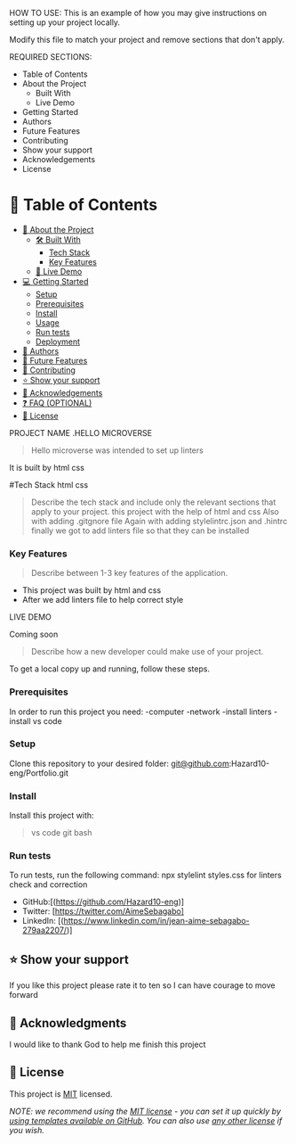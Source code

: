 HOW TO USE:
This is an example of how you may give instructions on setting up your project locally.

Modify this file to match your project and remove sections that don't apply.

REQUIRED SECTIONS:
- Table of Contents
- About the Project
  - Built With
  - Live Demo
- Getting Started
- Authors
- Future Features
- Contributing
- Show your support
- Acknowledgements
- License


# 📗 Table of Contents

- [📖 About the Project](#about-project)
  - [🛠 Built With](#built-with)
    - [Tech Stack](#tech-stack)
    - [Key Features](#key-features)
  - [🚀 Live Demo](#live-demo)
- [💻 Getting Started](#getting-started)
  - [Setup](#setup)
  - [Prerequisites](#prerequisites)
  - [Install](#install)
  - [Usage](#usage)
  - [Run tests](#run-tests)
  - [Deployment](#triangular_flag_on_post-deployment)
- [👥 Authors](#authors)
- [🔭 Future Features](#future-features)
- [🤝 Contributing](#contributing)
- [⭐️ Show your support](#support)
- [🙏 Acknowledgements](#acknowledgements)
- [❓ FAQ (OPTIONAL)](#faq)
- [📝 License](#license)

PROJECT NAME
.HELLO MICROVERSE

> Hello microverse was intended to set up linters


It is built by 
html
css

 #Tech Stack
 html
 css


> Describe the tech stack and include only the relevant sections that apply to your project.
this project with the help of html and css
Also with adding .gitgnore file
Again with adding stylelintrc.json and .hintrc
finally we  got to add linters file so that they can be installed

>

### Key Features <a name="key-features"></a>

> Describe between 1-3 key features of the application.

- This project was built by html and css
- After we add linters file to help correct style


 LIVE DEMO

Coming soon

> Describe how a new developer could make use of your project.

To get a local copy up and running, follow these steps.

### Prerequisites

In order to run this project you need:
-computer
-network
-install linters 
-install vs code 

### Setup
Clone this repository to your desired folder:
git@github.com:Hazard10-eng/Portfolio.git

### Install

Install this project with:
> vs code
> git bash

### Run tests

To run tests, run the following command:
npx stylelint styles.css for linters check and correction


<!-- AUTHORS -->

- GitHub:[(https://github.com/Hazard10-eng)]
- Twitter: [https://twitter.com/AimeSebagabo]
- LinkedIn: [(https://www.linkedin.com/in/jean-aime-sebagabo-279aa2207/)]

## ⭐️ Show your support

If you like this project please rate it to ten so I can have courage to move forward 

## 🙏 Acknowledgments 

I would like to thank God to help me finish this project

## 📝 License 

This project is [MIT](./LICENSE) licensed.

_NOTE: we recommend using the [MIT license](https://choosealicense.com/licenses/mit/) - you can set it up quickly by [using templates available on GitHub](https://docs.github.com/en/communities/setting-up-your-project-for-healthy-contributions/adding-a-license-to-a-repository). You can also use [any other license](https://choosealicense.com/licenses/) if you wish._


